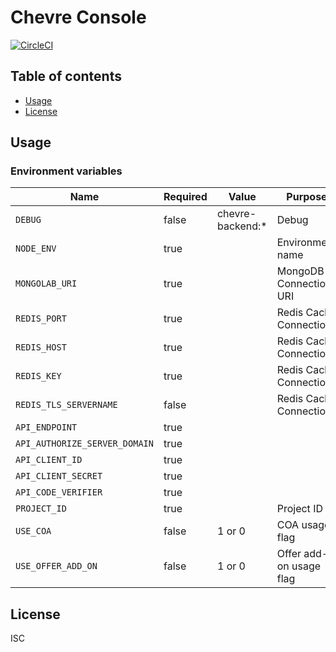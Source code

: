 # Chevre Console

[![CircleCI](https://circleci.com/gh/chevre-jp/backend.svg?style=svg)](https://circleci.com/gh/chevre-jp/backend)

## Table of contents

* [Usage](#usage)
* [License](#license)

## Usage

### Environment variables

| Name                          | Required | Value            | Purpose                 |
| ----------------------------- | -------- | ---------------- | ----------------------- |
| `DEBUG`                       | false    | chevre-backend:* | Debug                   |
| `NODE_ENV`                    | true     |                  | Environment name        |
| `MONGOLAB_URI`                | true     |                  | MongoDB Connection URI  |
| `REDIS_PORT`                  | true     |                  | Redis Cache Connection  |
| `REDIS_HOST`                  | true     |                  | Redis Cache Connection  |
| `REDIS_KEY`                   | true     |                  | Redis Cache Connection  |
| `REDIS_TLS_SERVERNAME`        | false    |                  | Redis Cache Connection  |
| `API_ENDPOINT`                | true     |                  |                         |
| `API_AUTHORIZE_SERVER_DOMAIN` | true     |                  |                         |
| `API_CLIENT_ID`               | true     |                  |                         |
| `API_CLIENT_SECRET`           | true     |                  |                         |
| `API_CODE_VERIFIER`           | true     |                  |                         |
| `PROJECT_ID`                  | true     |                  | Project ID              |
| `USE_COA`                     | false    | 1 or 0           | COA usage flag          |
| `USE_OFFER_ADD_ON`            | false    | 1 or 0           | Offer add-on usage flag |

## License

ISC

